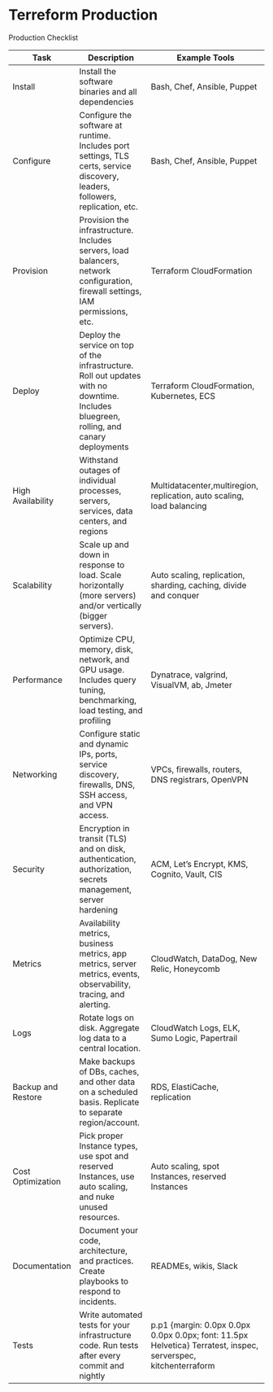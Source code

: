 # Terreform Production

Production Checklist

| Task               | Description                                                                                                                             | Example Tools                                                                                                         |
|--------------------|-----------------------------------------------------------------------------------------------------------------------------------------|-----------------------------------------------------------------------------------------------------------------------|
| Install            | Install the software binaries and all dependencies                                                                                      | Bash, Chef, Ansible, Puppet                                                                                           |
| Configure          | Configure the software at runtime. Includes port settings, TLS certs, service discovery, leaders, followers, replication, etc.          | Bash, Chef, Ansible, Puppet                                                                                           |
| Provision          | Provision the infrastructure. Includes servers, load balancers, network configuration, firewall settings, IAM permissions, etc.         | Terraform CloudFormation                                                                                              |
| Deploy             | Deploy the service on top of the infrastructure. Roll out updates with no downtime. Includes bluegreen, rolling, and canary deployments | Terraform CloudFormation, Kubernetes, ECS                                                                             |
| High Availability  | Withstand outages of individual processes, servers, services, data centers, and regions                                                 | Multidatacenter,multiregion, replication, auto scaling, load balancing                                                |
| Scalability        | Scale up and down in response to load. Scale horizontally (more servers) and/or vertically (bigger servers).                            | Auto scaling, replication, sharding, caching, divide and conquer                                                      |
| Performance        | Optimize CPU, memory, disk, network, and GPU usage. Includes query tuning, benchmarking, load testing, and profiling                    | Dynatrace, valgrind, VisualVM, ab, Jmeter                                                                             |
| Networking         | Configure static and dynamic IPs, ports, service discovery, firewalls, DNS, SSH access, and VPN access.                                 | VPCs, firewalls, routers, DNS registrars, OpenVPN                                                                     |
| Security           | Encryption in transit (TLS) and on disk, authentication, authorization, secrets management, server hardening                            | ACM, Let’s Encrypt, KMS, Cognito, Vault, CIS                                                                          |
| Metrics            | Availability metrics, business metrics, app metrics, server metrics, events, observability, tracing, and alerting.                      | CloudWatch, DataDog, New Relic, Honeycomb                                                                             |
| Logs               | Rotate logs on disk. Aggregate log data to a central location.                                                                          | CloudWatch Logs, ELK, Sumo Logic, Papertrail                                                                          |
| Backup and Restore | Make backups of DBs, caches, and other data on a scheduled basis. Replicate to separate region/account.                                 | RDS, ElastiCache, replication                                                                                         |
| Cost Optimization  | Pick proper Instance types, use spot and reserved Instances, use auto scaling, and nuke unused resources.                               | Auto scaling, spot Instances, reserved Instances                                                                      |
| Documentation      | Document your code, architecture, and practices. Create playbooks to respond to incidents.                                              | READMEs, wikis, Slack                                                                                                 |
| Tests              | Write automated tests for your infrastructure code. Run tests after every commit and nightly                                            | p.p1 {margin: 0.0px 0.0px 0.0px 0.0px; font: 11.5px Helvetica}      Terratest, inspec,   serverspec, kitchenterraform |